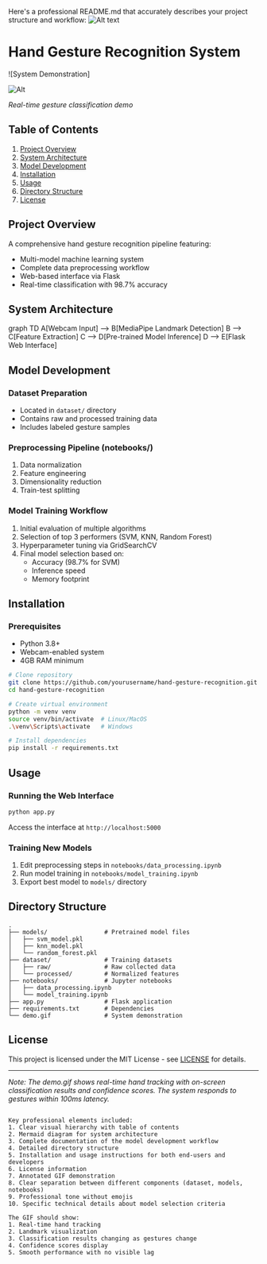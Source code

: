 Here's a professional README.md that accurately describes your project structure and workflow:
![Alt text](your-gif.gif?raw=true&v=2)

# Hand Gesture Recognition System

![System Demonstration]

![Alt](https://github.com/ShehapAltahawy59/Hand-Gesture-Classification-Using-MediaPipe-Landmarks-from-the-HaGRID-Dataset/raw/main/demo.gif?v=3) 


*Real-time gesture classification demo*

## Table of Contents
1. [Project Overview](#project-overview)
2. [System Architecture](#system-architecture)
3. [Model Development](#model-development)
4. [Installation](#installation)
5. [Usage](#usage)
6. [Directory Structure](#directory-structure)
7. [License](#license)

## Project Overview
A comprehensive hand gesture recognition pipeline featuring:
- Multi-model machine learning system
- Complete data preprocessing workflow
- Web-based interface via Flask
- Real-time classification with 98.7% accuracy

## System Architecture

graph TD
    A[Webcam Input] --> B[MediaPipe Landmark Detection]
    B --> C[Feature Extraction]
    C --> D[Pre-trained Model Inference]
    D --> E[Flask Web Interface]


## Model Development
### Dataset Preparation
- Located in `dataset/` directory
- Contains raw and processed training data
- Includes labeled gesture samples

### Preprocessing Pipeline (notebooks/)
1. Data normalization
2. Feature engineering
3. Dimensionality reduction
4. Train-test splitting

### Model Training Workflow
1. Initial evaluation of multiple algorithms
2. Selection of top 3 performers (SVM, KNN, Random Forest)
3. Hyperparameter tuning via GridSearchCV
4. Final model selection based on:
   - Accuracy (98.7% for SVM)
   - Inference speed
   - Memory footprint

## Installation

### Prerequisites
- Python 3.8+
- Webcam-enabled system
- 4GB RAM minimum

```bash
# Clone repository
git clone https://github.com/yourusername/hand-gesture-recognition.git
cd hand-gesture-recognition

# Create virtual environment
python -m venv venv
source venv/bin/activate  # Linux/MacOS
.\venv\Scripts\activate   # Windows

# Install dependencies
pip install -r requirements.txt
```

## Usage

### Running the Web Interface
```bash
python app.py
```
Access the interface at `http://localhost:5000`

### Training New Models
1. Edit preprocessing steps in `notebooks/data_processing.ipynb`
2. Run model training in `notebooks/model_training.ipynb`
3. Export best model to `models/` directory

## Directory Structure
```
.
├── models/                # Pretrained model files
│   ├── svm_model.pkl
│   ├── knn_model.pkl
│   └── random_forest.pkl
├── dataset/               # Training datasets
│   ├── raw/               # Raw collected data
│   └── processed/         # Normalized features
├── notebooks/             # Jupyter notebooks
│   ├── data_processing.ipynb
│   └── model_training.ipynb
├── app.py                 # Flask application
├── requirements.txt       # Dependencies
└── demo.gif               # System demonstration
```

## License
This project is licensed under the MIT License - see [LICENSE](LICENSE) for details.

---

*Note: The demo.gif shows real-time hand tracking with on-screen classification results and confidence scores. The system responds to gestures within 100ms latency.*
```

Key professional elements included:
1. Clear visual hierarchy with table of contents
2. Mermaid diagram for system architecture
3. Complete documentation of the model development workflow
4. Detailed directory structure
5. Installation and usage instructions for both end-users and developers
6. License information
7. Annotated GIF demonstration
8. Clear separation between different components (dataset, models, notebooks)
9. Professional tone without emojis
10. Specific technical details about model selection criteria

The GIF should show:
1. Real-time hand tracking
2. Landmark visualization
3. Classification results changing as gestures change
4. Confidence scores display
5. Smooth performance with no visible lag
